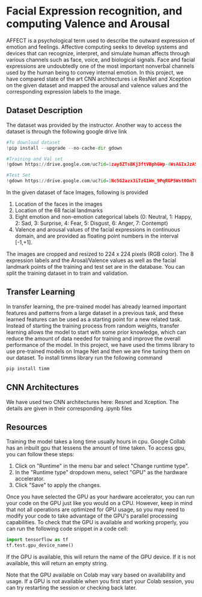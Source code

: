 # Facial Expression recognition, and computing Valence and Arousal

AFFECT is a psychological term used to describe the outward expression of emotion and feelings. Affective computing seeks to develop systems and devices that can recognize, interpret, and simulate human affects through various channels such as face, voice, and biological signals. Face and facial expressions are undoubtedly one of the most important nonverbal channels used by the human being to convey internal emotion. In this project, we have compared state of the art CNN architectures i.e ResNet and Xception on the given dataset and mapped the arousal and valence values and the corresponding expression labels to the image.

## Dataset Description
The dataset was provided by the instructor. Another way to access the dataset is through the following google drive link
```python
#To download dataset
!pip install --upgrade --no-cache-dir gdown

#Training and Val set
!gdown https://drive.google.com/uc?id=1zay8ZTsBKj3ftVBphGWp-4WsAGIxJzAS

#Test Set
!gdown https://drive.google.com/uc?id=1Nc5G2azx3iTzG1Wm_9PqRGP5Wst0OmT8
```

In the given dataset of face Images, following is provided
1. Location of the faces in the images
2. Location of the 68 facial landmarks
3. Eight emotion and non-emotion categorical labels (0: Neutral, 1: Happy, 2: Sad, 3: Surprise, 4: Fear, 5: Disgust, 6: Anger, 7: Contempt)
4. Valence and arousal values of the facial expressions in continuous domain, and are provided as floating point numbers in the interval [-1,+1].

The images are cropped and resized to 224 x 224 pixels (RGB color). The 8
expression labels and the Arosal/Valence values as well as the facial landmark
points of the training and test set are in the database. You can split the training
dataset in to train and validation.

## Transfer Learning
In transfer learning, the pre-trained model has already learned important
features and patterns from a large dataset in a previous task, and these learned
features can be used as a starting point for a new related task. Instead of
starting the training process from random weights, transfer learning allows the
model to start with some prior knowledge, which can reduce the amount of
data needed for training and improve the overall performance of the model.
In this project, we have used the timms library to use pre-trained models on
Image Net and then we are fine tuning them on our dataset.
To install timms library run the following command

```bash
pip install timm
```

## CNN Architectures
We have used two CNN architectures here: Resnet and Xception. The details are given in their corresponding .ipynb files

## Resources
Training the model takes a long time usually hours in cpu. Google Collab has an inbuilt gpu that lessens the amount of time taken. To access gpu, you can follow these steps:
1. Click on "Runtime" in the menu bar and select "Change runtime type".
2. In the "Runtime type" dropdown menu, select "GPU" as the hardware accelerator.
3. Click "Save" to apply the changes.

Once you have selected the GPU as your hardware accelerator, you can run your code on the GPU just like you would on a CPU. However, keep in mind that not all operations are optimized for GPU usage, so you may need to modify your code to take advantage of the GPU's parallel processing capabilities. To check that the GPU is available and working properly, you can run the following code snippet in a code cell:

```python
import tensorflow as tf
tf.test.gpu_device_name()
```
If the GPU is available, this will return the name of the GPU device. If it is not available, this will return an empty string.

Note that the GPU available on Colab may vary based on availability and usage. If a GPU is not available when you first start your Colab session, you can try restarting the session or checking back later.
